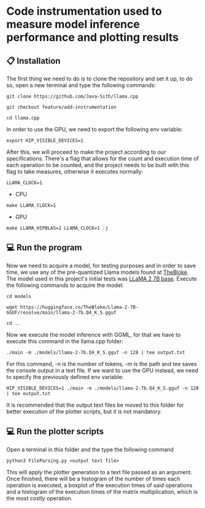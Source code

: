 # Code instrumentation used to measure model inference performance and plotting results

## :clipboard: Installation
The first thing we need to do is to clone the repository and set it up, to do so, open a new terminal and type the following commands:
```
git clone https://github.com/Java-Sith/llama.cpp
```
```
git checkout feature/add-instrumentation
```
```
cd llama.cpp
```
In order to use the GPU, we need to export the following env variable:

```
export HIP_VISIBLE_DEVICES=1
```
After this, we will proceed to make the project according to our specifications. There's a flag that allows for the count and execution time of each operation to be counted, and the project needs to be built with this flag to take measures, otherwise it executes normally:

```
LLAMA_CLOCK=1
```

- CPU
```
make LLAMA_CLOCK=1
```
- GPU
```
make LLAMA_HIPBLAS=1 LLAMA_CLOCK=1 -j
```
## :computer: Run the program

Now we need to acquire a model, for testing purposes and in order to save time, we use any of the pre-quantized Llama models found at [TheBloke](https://huggingface.co/TheBloke). The model used in this project's initial tests was [LLaMA 2 7B base](https://huggingface.co/TheBloke/Llama-2-7B-GGUF). Execute the following commands to acquire the model:

```
cd models
```
```
wget https://huggingface.co/TheBloke/Llama-2-7B-GGUF/resolve/main/llama-2-7b.Q4_K_S.gguf
```
```
cd ..
```
Now we execute the model inference with GGML, for that we have to execute this command in the llama.cpp folder:

```
./main -m ./models/llama-2-7b.Q4_K_S.gguf -n 128 | tee output.txt
```
For this command, -n is the number of tokens, -m is the path and tee saves the console output in a text file. If we want to use the GPU instead, we need to specify the previously defined env variable:
```
HIP_VISIBLE_DEVICES=1 ./main -m ./models/llama-2-7b.Q4_K_S.gguf -n 128 | tee output.txt
```
It is recommended that the output text files be moved to this folder for better execution of the plotter scripts, but it is not mandatory. 

## :computer: Run the plotter scripts
Open a terminal in this folder and the type the following command
```
python3 FileParsing.py <output text file>
```
This will apply the plotter generation to a text file passed as an argument. Once finished, there will be a histogram of the number of times each operation is executed, a boxplot of the execution times of said operations and a histogram of the execution times of the matrix multiplication, which is the most costly operation. 
